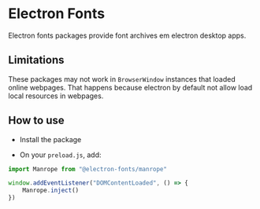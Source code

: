 # Electron Fonts

Electron fonts packages provide font archives em electron desktop apps.

## Limitations

These packages may not work in `BrowserWindow` instances that loaded online webpages. That happens because electron by default not allow load local resources in webpages.

## How to use

* Install the package

* On your `preload.js`, add:

```ts
import Manrope from "@electron-fonts/manrope"

window.addEventListener("DOMContentLoaded", () => {
    Manrope.inject()
})
```